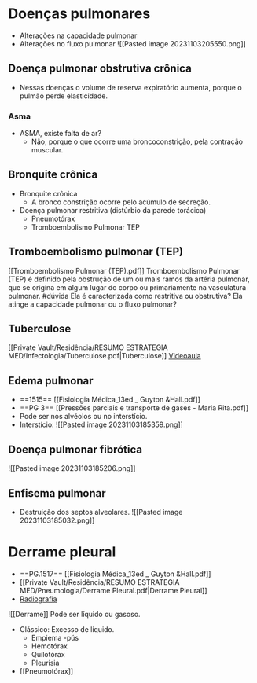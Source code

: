 # Doenças pulmonares
* Alterações na capacidade pulmonar 
* Alterações no fluxo pulmonar
![[Pasted image 20231103205550.png]]
## Doença pulmonar obstrutiva crônica
* Nessas doenças o volume de reserva expiratório aumenta, porque o pulmão perde elasticidade. 
### Asma
* ASMA, existe falta de ar? 
	* Não, porque o que ocorre uma broncoconstrição, pela contração muscular. 
## Bronquite crônica
* Bronquite crônica
	* A bronco constrição ocorre pelo acúmulo de secreção. 
* Doença pulmonar restritiva (distúrbio da parede torácica)
	* Pneumotórax
	* Tromboembolismo Pulmonar TEP
## Tromboembolismo pulmonar (TEP)
[[Tromboembolismo Pulmonar (TEP).pdf]]
Tromboembolismo Pulmonar (TEP) é definido pela obstrução de um ou mais ramos da artéria pulmonar, que se origina em algum lugar do corpo ou primariamente na vasculatura pulmonar.
#dúvida 
Ela é caracterizada como restritiva ou obstrutiva? 
Ela atinge a capacidade pulmonar ou o fluxo pulmonar? 
## Tuberculose
[[Private Vault/Residência/RESUMO ESTRATEGIA MED/Infectologia/Tuberculose.pdf|Tuberculose]]
[Videoaula](https://youtu.be/StPq4zQ8gaA?si=WvTVcUIPaYgOTN5l)

## Edema pulmonar 
* ==1515== [[Fisiologia Médica_13ed _ Guyton &Hall.pdf]]
* ==PG 3== [[Pressões parciais e transporte de gases - Maria Rita.pdf]]
* Pode ser nos alvéolos ou no interstício. 
* Interstício:
![[Pasted image 20231103185359.png]]
## Doença pulmonar fibrótica
![[Pasted image 20231103185206.png]]
## Enfisema pulmonar 
* Destruição dos septos alveolares. 
![[Pasted image 20231103185032.png]]

# Derrame pleural
* ==PG.1517== [[Fisiologia Médica_13ed _ Guyton &Hall.pdf]]
* [[Private Vault/Residência/RESUMO ESTRATEGIA MED/Pneumologia/Derrame Pleural.pdf|Derrame Pleural]]
* [Radiografia](https://youtu.be/tdI2FtophW4?si=w951ENEvVvOZqeEu&t=1579)


![[Derrame]]
Pode ser líquido ou gasoso. 
* Clássico: Excesso de líquido.
	* Empiema -pús
	* Hemotórax
	* Quilotórax
	* Pleurisia 
* [[Pneumotórax]]
